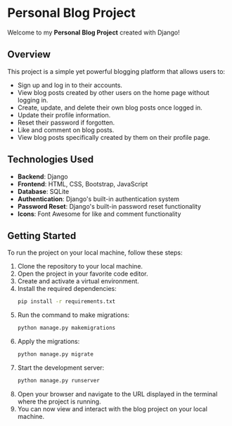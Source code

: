 # Personal Blog Project

Welcome to my **Personal Blog Project** created with Django!

## Overview

This project is a simple yet powerful blogging platform that allows users to:

- Sign up and log in to their accounts.
- View blog posts created by other users on the home page without logging in.
- Create, update, and delete their own blog posts once logged in.
- Update their profile information.
- Reset their password if forgotten.
- Like and comment on blog posts.
- View blog posts specifically created by them on their profile page.


## Technologies Used

- **Backend**: Django
- **Frontend**: HTML, CSS, Bootstrap, JavaScript
- **Database**: SQLite
- **Authentication**: Django's built-in authentication system
- **Password Reset**: Django's built-in password reset functionality
- **Icons**: Font Awesome for like and comment functionality

## Getting Started

To run the project on your local machine, follow these steps:

1. Clone the repository to your local machine.
2. Open the project in your favorite code editor.
3. Create and activate a virtual environment.
4. Install the required dependencies:
    ```bash
    pip install -r requirements.txt
    ```
5. Run the command to make migrations:
    ```bash
    python manage.py makemigrations
    ```
6. Apply the migrations:
    ```bash
    python manage.py migrate
    ```
7. Start the development server:
    ```bash
    python manage.py runserver
    ```
8. Open your browser and navigate to the URL displayed in the terminal where the project is running.
9. You can now view and interact with the blog project on your local machine.
